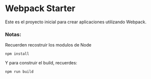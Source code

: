 # Webpack Starter

Este es el proyecto inicial para crear aplicaciones utilizando Webpack.

### Notas:
Recuerden recostruir los modulos de Node
```
npm install
```

Y para construir el build, recuerdes:
```
npm run build
```
